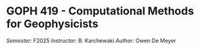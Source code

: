 # GOPH 419 - Computational Methods for Geophysicists

*Semester:* F2025
*Instructor:* B. Karchewaki
*Author:* Owen De Meyer
